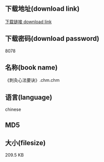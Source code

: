 ## 下载地址(download link)
[下载链接 download link](https://tutu365.netlify.app/?s=%E3%80%8A%E5%88%BA%E7%81%B8%E5%BF%83%E6%B3%95%E8%A6%81%E8%AF%80%E3%80%8B.chm)

## 下载密码(download password)
8078

## 名称(book name)
《刺灸心法要诀》.chm.chm

## 语言(language)
chinese

## MD5


## 大小(filesize)
209.5 KB
